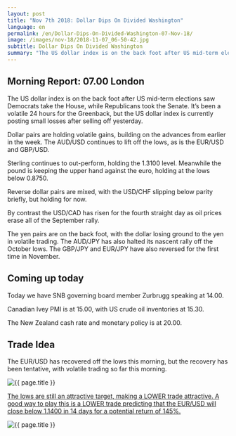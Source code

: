 ```yaml
---
layout: post
title: "Nov 7th 2018: Dollar Dips On Divided Washington"
language: en
permalink: /en/Dollar-Dips-On-Divided-Washington-07-Nov-18/
image: /images/nov-18/2018-11-07_06-50-42.jpg
subtitle: Dollar Dips On Divided Washington
summary: "The US dollar index is on the back foot after US mid-term elections saw Democrats take the House, while Republicans took the Senate"
---
```

## Morning Report: 07.00 London

The US dollar index is on the back foot after US mid-term elections saw Democrats take the House, while Republicans took the Senate. It’s been a volatile 24 hours for the Greenback, but the US dollar index is currently posting small losses after selling off yesterday. 

Dollar pairs are holding volatile gains, building on the advances from earlier in the week. The AUD/USD continues to lift off the lows, as is the EUR/USD and GBP/USD. 

Sterling continues to out-perform, holding the 1.3100 level. Meanwhile the pound is keeping the upper hand against the euro, holding at the lows below 0.8750. 

Reverse dollar pairs are mixed, with the USD/CHF slipping below parity briefly, but holding for now. 

By contrast the USD/CAD has risen for the fourth straight day as oil prices erase all of the September rally. 

The yen pairs are on the back foot, with the dollar losing ground to the yen in volatile trading. The AUD/JPY has also halted its nascent rally off the October lows. The GBP/JPY and EUR/JPY have also reversed for the first time in November. 

## Coming up today

Today we have SNB governing board member Zurbrugg speaking at 14.00. 

Canadian Ivey PMI is at 15.00, with US crude oil inventories at 15.30. 

The New Zealand cash rate and monetary policy is at 20.00. 

## Trade Idea

The EUR/USD has recovered off the lows this morning, but the recovery has been tentative, with volatile trading so far this morning.

<img class="post-image" src="{{ site.url }}/images/nov-18/2018-11-07_06-50-42.jpg" alt="{{ page.title }}" title="{{ page.title }}">

<a href="%LINK%%?currency=GBP&market=forex&underlying=frxEURUSD&formname=higherlower&duration_amount=14&duration_units=d&amount=10&amount_type=stake&expiry_type=duration&barrier=1.1400" target="_blank">The lows are still an attractive target, making a LOWER trade attractive. A good way to play this is a LOWER trade predicting that the EUR/USD will close below 1.1400 in 14 days for a potential return of 145%.</a>

<img class="post-image" src="{{ site.url }}/images/nov-18/2018-11-07_06-53-31.jpg" alt="{{ page.title }}" title="{{ page.title }}">